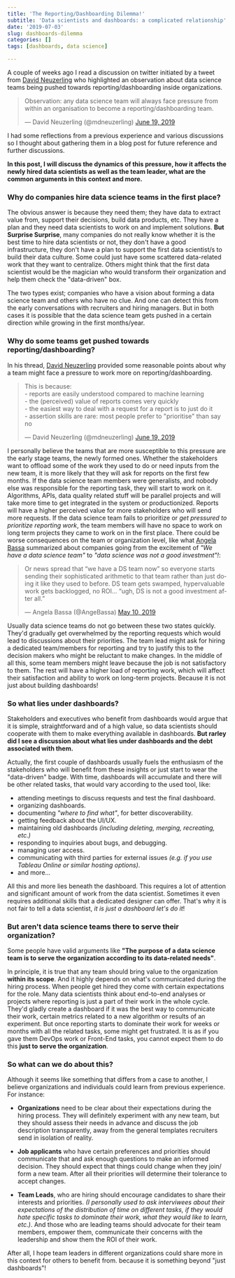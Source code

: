 ```yaml
---
title: 'The Reporting/Dashboarding Dilemma!'
subtitle: 'Data scientists and dashboards: a complicated relationship'
date: '2019-07-03'
slug: dashboards-dilemma
categories: []
tags: [dashboards, data science]

---
```



A couple of weeks ago I read a discussion on twitter initiated by a tweet from [David Neuzerling](https://twitter.com/mdneuzerling) who highlighted an observation about data science teams being pushed towards reporting/dashboarding inside organizations. 

<blockquote class="twitter-tweet" data-lang="en"><p lang="en" dir="ltr">Observation: any data science team will always face pressure from within an organisation to become a reporting/dashboarding team.</p>&mdash; David Neuzerling (@mdneuzerling) <a href="https://twitter.com/mdneuzerling/status/1141202330349555713?ref_src=twsrc%5Etfw">June 19, 2019</a></blockquote>
<script async src="https://platform.twitter.com/widgets.js" charset="utf-8"></script>


I had some reflections from a previous experience and various discussions so I thought about gathering them in a blog post for future reference and further discussions. 

**In this post, I will discuss the dynamics of this pressure, how it affects the newly hired data scientists as well as the team leader, what are the common arguments in this context and more.**


### Why do companies hire data science teams in the first place?

The obvious answer is because they need them; they have data to extract value from, support their decisions, build data products, etc. They have a plan and they need data scientists to work on and implement solutions. **But Surprise Surprise**, many companies do not really know whether it is the best time to hire data scientists or not, they don't have a good infrastructure, they don't have a plan to support the first data scientist/s to build their data culture. Some could just have some scattered data-related work that they want to centralize. Others might think that the first data scientist would be the magician who would transform their organization and help them check the "data-driven" box. 

The two types exist; companies who have a vision about forming a data science team and others who have no clue. And one can detect this from the early conversations with recruiters and hiring managers. But in both cases it is possible that the data science team gets pushed in a certain direction while growing in the first months/year. 

### Why do some teams get pushed towards reporting/dashboarding?

In his thread, [David Neuzerling](https://twitter.com/mdneuzerling) provided some reasonable points about why a team might face a pressure to work more on reporting/dashboarding.

<blockquote class="twitter-tweet" data-conversation="none" data-lang="en"><p lang="en" dir="ltr">This is because:<br>- reports are easily understood compared to machine learning<br>- the (perceived) value of reports comes very quickly<br>- the easiest way to deal with a request for a report is to just do it<br>- assertion skills are rare: most people prefer to &quot;prioritise&quot; than say no</p>&mdash; David Neuzerling (@mdneuzerling) <a href="https://twitter.com/mdneuzerling/status/1141202357390196736?ref_src=twsrc%5Etfw">June 19, 2019</a></blockquote>
<script async src="https://platform.twitter.com/widgets.js" charset="utf-8"></script>

I personally believe the teams that are more susceptible to this pressure are the early stage teams, the newly formed ones. Whether the stakeholders want to offload some of the work they used to do or need inputs from the new team, it is more likely that they will ask for reports on the first few months. If the data science team members were generalists, and nobody else was responsible for the reporting task, they will start to work on it. Algorithms, APIs, data quality related stuff will be parallel projects and will take more time to get integrated in the system or productionized. Reports will have a higher perceived value for more stakeholders who will send more requests. If the data science team fails to prioritize or *get pressured to prioritize reporting work*, the team members will have no space to work on long term projects they came to work on in the first place. There could be worse consequences on the team or organization level, like what [Angela Bassa](https://twitter.com/AngeBassa) summarized about companies going from the excitement of *"We have a data science team"* to *"data science was not a good investment"!*:

<blockquote class="twitter-tweet" data-conversation="none" data-lang="en"><p lang="en" dir="ltr">Or news spread that “we have a DS team now” so everyone starts sending their sophisticated arithmetic to that team rather than just doing it like they used to before. DS team gets swamped, hypervaluable work gets backlogged, no ROI... “ugh, DS is not a good investment after all.”</p>&mdash; Angela Bassa (@AngeBassa) <a href="https://twitter.com/AngeBassa/status/1126805365721640961?ref_src=twsrc%5Etfw">May 10, 2019</a></blockquote>
<script async src="https://platform.twitter.com/widgets.js" charset="utf-8"></script>


Usually data science teams do not go between these two states quickly. They'd gradually get overwhelmed by the reporting requests which would lead to discussions about their priorities. The team lead might ask for hiring a dedicated team/members for reporting and try to justify this to the decision makers who might be reluctant to make changes. In the middle of all this, some team members might leave because the job is not satisfactory to them. The rest will have a higher load of reporting work, which will affect their satisfaction and ability to work on long-term projects. Because it is not just about building dashboards!

### So what lies under dashboards?

Stakeholders and executives who benefit from dashboards would argue that it is simple, straightforward and of a high value, so data scientists should cooperate with them to make everything available in dashboards. **But rarley did I see a discussion about what lies under dashboards and the debt associated with them.** 

Actually, the first couple of dashboards usually fuels the enthusiasm of the stakeholders who will benefit from these insights or just start to wear the "data-driven" badge. With time, dashboards will accumulate and there will be other related tasks, that would vary according to the used tool, like:

- attending meetings to discuss requests and test the final dashboard.
- organizing dashboards.
- documenting *"where to find what"*, for better discoverability.
- getting feedback about the UI/UX.
- maintaining old dashboards *(including deleting, merging, recreating, etc.)*
- responding to inquiries about bugs, and debugging.
- managing user access.
- communicating with third parties for external issues *(e.g. if you use Tableau Online or similar hosting options)*.
- and more...

All this and more lies beneath the dashboard. This requires a lot of attention and significant amount of work from the data scientist. Sometimes it even requires additional skills that a dedicated designer can offer. That's why it is not fair to tell a data scientist, *it is just a dashboard let's do it*! 



### But aren't data science teams there to serve their organization?

Some people have valid arguments like **"The purpose of a data science team is to serve the organization according to its data-related needs"**.

In principle, it is true that any team should bring value to the organization **within its scope**. And it highly depends on what's communicated during the hiring process. When people get hired they come with certain expectations for the role. Many data scientists think about end-to-end analyses or projects where reporting is just a part of their work in the whole cycle. They'd gladly create a dashboard if it was the best way to communicate their work, certain metrics related to a new algorithm or results of an experiment. But once reporting starts to dominate their work for weeks or months with all the related tasks, some might get frustrated. It is as if you gave them DevOps work or Front-End tasks, you cannot expect them to do this **just to serve the organization**. 


### So what can we do about this?

Although it seems like something that differs from a case to another, I believe organizations and individuals could learn from previous experience. For instance:

- **Organizations** need to be clear about their expectations during the hiring process. They will definitely experiment with any new team, but they should assess their needs in advance and discuss the job description transparently, away from the general templates recruiters send in isolation of reality.

- **Job applicants** who have certain preferences and priorities should communicate that and ask enough questions to make an informed decision. They should expect that things could change when they join/ form a new team. After all their priorities will determine their tolerance to accept changes.

- **Team Leads**, who are hiring should encourage candidates to share their interests and priorities. *(I personally used to ask interviwees about their expectations of the distribution of time on different tasks, if they would hate specific tasks to dominate their work, what they would like to learn, etc.)*. And those who are leading teams should advocate for their team members, empower them, communicate their concerns with the leadership and show them the ROI of their work.

After all, I hope team leaders in different organizations could share more in this context for others to benefit from. because it is something beyond "just dashboards"!


